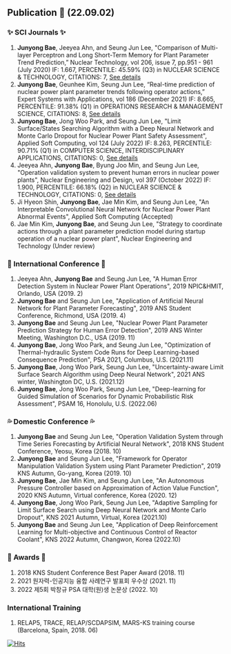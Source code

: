 ## Publication 👋 (22.09.02)
### ✨ SCI Journals ✨
1. **Junyong Bae**, Jeeyea Ahn, and Seung Jun Lee, "Comparison of Multi-layer Perceptron and Long Short-Term Memory for Plant Parameter Trend Prediction,” Nuclear Technology, vol 206, issue 7, pp.951 - 961 (July 2020) IF: 1.667, PERCENTILE: 45.59% (Q3) in NUCLEAR SCIENCE & TECHNOLOGY, CITATIONS: 7, [See details](https://doi.org/10.1080/00295450.2019.1693215)
2.	**Junyong Bae**, Geunhee Kim, Seung Jun Lee, “Real-time prediction of nuclear power plant parameter trends following operator actions,” Expert Systems with Applications, vol 186 (December 2021) IF: 8.665, PERCENTILE: 91.38% (Q1) in OPERATIONS RESEARCH & MANAGEMENT SCIENCE, CITATIONS: 8, [See details](https://doi.org/10.1016/j.eswa.2021.115848)
3.	**Junyong Bae**, Jong Woo Park, and Seung Jun Lee, "Limit Surface/States Searching Algorithm with a Deep Neural Network and Monte Carlo Dropout for Nuclear Power Plant Safety Assessment", Applied Soft Computing, vol 124 (July 2022) IF: 8.263, PERCENTILE: 90.71% (Q1) in COMPUTER SCIENCE, INTERDISCIPLINARY APPLICATIONS, CITATIONS: 0, [See details](https://doi.org/10.1016/j.asoc.2022.109007)
4.	Jeeyea Ahn, **Junyong Bae**, Byung Joo Min, and Seung Jun Lee, "Operation validation system to prevent human errors in nuclear power plants", Nuclear Engineering and Design, vol 397 (October 2022) IF: 1.900, PERCENTILE: 66.18% (Q2) in NUCLEAR SCIENCE & TECHNOLOGY, CITATIONS: 0, [See details](https://doi.org/10.1016/j.nucengdes.2022.111949)
5.	Ji Hyeon Shin, **Junyong Bae**, Jae Min Kim, and Seung Jun Lee, "An Interpretable Convolutional Neural Network for Nuclear Power Plant Abnormal Events", Applied Soft Computing (Accepted)
6.	Jae Min Kim, **Junyong Bae**, and Seung Jun Lee, "Strategy to coordinate actions through a plant parameter prediction model during
startup operation of a nuclear power plant", Nuclear Engineering and Technology (Under review)
### 🌱 International Conference 🌱
1.	Jeeyea Ahn, **Junyong Bae** and Seung Jun Lee, "A Human Error Detection System in Nuclear Power Plant Operations", 2019 NPIC&HMIT, Orlando, USA (2019. 2)
2.	**Junyong Bae** and Seung Jun Lee, "Application of Artificial Neural Network for Plant Parameter Forecasting", 2019 ANS Student Conference, Richmond, USA (2019. 4)
3.	**Junyong Bae** and Seung Jun Lee, "Nuclear Power Plant Parameter Prediction Strategy for Human Error Detection", 2019 ANS Winter Meeting, Washington D.C., USA (2019. 11)
4.	**Junyong Bae**, Jong Woo Park, and Seung Jun Lee, "Optimization of Thermal-hydraulic System Code Runs for Deep Learning-based Consequence Prediction", PSA 2021, Columbus, U.S. (2021.11)
5.	**Junyong Bae**, Jong Woo Park, Seung Jun Lee, "Uncertainty-aware Limit Surface Search Algorithm using Deep Neural Network", 2021 ANS winter, Washington DC, U.S. (2021.12)
6.	**Junyong Bae**, Jong Woo Park, Seung Jun Lee, "Deep-learning for Guided Simulation of Scenarios for Dynamic Probabilistic Risk Assessment", PSAM 16, Honolulu, U.S. (2022.06)
### :sweat_drops: Domestic Conference :sweat_drops:
1.	**Junyong Bae** and Seung Jun Lee, "Operation Validation System through Time Series Forecasting by Artificial Neural Network", 2018 KNS Student Conference, Yeosu, Korea (2018. 10)
2.	**Junyong Bae** and Seung Jun Lee, "Framework for Operator Manipulation Validation System using Plant Parameter Prediction", 2019 KNS Autumn, Go-yang, Korea (2019. 10)
3.	**Junyong Bae**, Jae Min Kim, and Seung Jun Lee, "An Autonomous Pressure Controller based on Approximation of Action Value Function", 2020 KNS Autumn, Virtual conference, Korea (2020. 12)
4.	**Junyong Bae**, Jong Woo Park, Seung Jun Lee, "Adaptive Sampling for Limit Surface Search using Deep Neural Network and Monte Carlo Dropout", KNS 2021 Autumn, Virtual, Korea (2021.10)
5.	**Junyong Bae** and Seung Jun Lee, "Application of Deep Reinforcement Learning for Multi-objective and Continuous Control of Reactor Coolant", KNS 2022 Autumn, Changwon, Korea (2022.10)
### :pray: Awards :pray:
1.	2018 KNS Student Conference Best Paper Award (2018. 11)
2.  2021 원자력-인공지능 융합 사례연구 발표회 우수상 (2021. 11)
3.	2022 제5회 박창규 PSA 대학(원)생 논문상 (2022. 10)
### International Training
1. RELAP5, TRACE, RELAP/SCDAPSIM, MARS-KS training course (Barcelona, Spain, 2018. 06)

[![Hits](https://hits.seeyoufarm.com/api/count/incr/badge.svg?url=https%3A%2F%2Fgithub.com%2FJunyongBae&count_bg=%2379C83D&title_bg=%23555555&icon=&icon_color=%23E7E7E7&title=hits&edge_flat=false)](https://hits.seeyoufarm.com)
